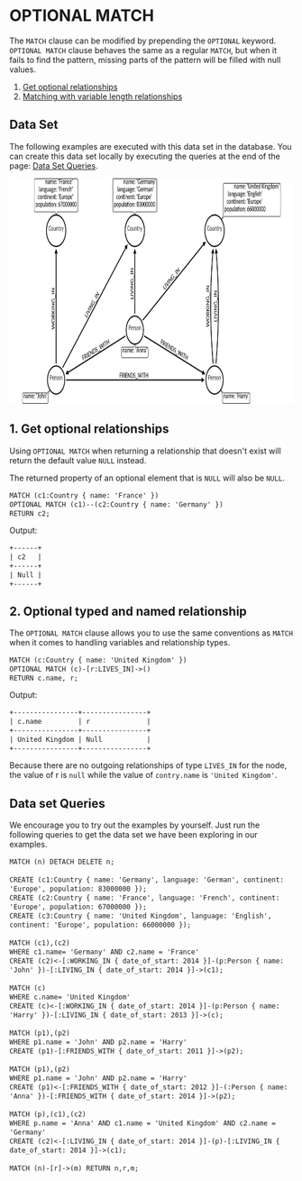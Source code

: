 # OPTIONAL MATCH

The `MATCH` clause can be modified by prepending the `OPTIONAL` keyword. 
`OPTIONAL MATCH` clause behaves the same as a regular `MATCH`, but when it fails to find the pattern, 
missing parts of the pattern will be filled with null values.

1. [Get optional relationships](#1-get-optional-relationships)
2. [Matching with variable length relationships](#2-matching-with-variable-length-relationships)

## Data Set

The following examples are executed with this data set in the database. You can create this data set 
locally by executing the queries at the end of the page: [Data Set Queries](#Data-set-queries).

<img src="https://raw.githubusercontent.com/g-despot/images/master/data_set.png" height=400 />

## 1. Get optional relationships

Using `OPTIONAL MATCH` when returning a relationship that doesn't exist will return the default value `NULL` instead.

The returned property of an optional element that is `NULL` will also be `NULL`.

```openCypher
MATCH (c1:Country { name: 'France' })
OPTIONAL MATCH (c1)--(c2:Country { name: 'Germany' })
RETURN c2;
```

Output:
```
+------+
| c2   |
+------+
| Null |
+------+
```

## 2. Optional typed and named relationship

The `OPTIONAL MATCH` clause allows you to use the same conventions as `MATCH` when it comes to handling variables and relationship types.

```openCypher
MATCH (c:Country { name: 'United Kingdom' })
OPTIONAL MATCH (c)-[r:LIVES_IN]->()
RETURN c.name, r;
```

Output:
```
+----------------+----------------+
| c.name         | r              |
+----------------+----------------+
| United Kingdom | Null           |
+----------------+----------------+
```

Because there are no outgoing relationships of type `LIVES_IN` for the node, the value of r is `null` while the value of `contry.name` is `'United Kingdom'`.

## Data set Queries

We encourage you to try out the examples by yourself. Just run the following queries to 
get the data set we have been exploring in our examples.

```openCypher
MATCH (n) DETACH DELETE n;

CREATE (c1:Country { name: 'Germany', language: 'German', continent: 'Europe', population: 83000000 });
CREATE (c2:Country { name: 'France', language: 'French', continent: 'Europe', population: 67000000 });
CREATE (c3:Country { name: 'United Kingdom', language: 'English', continent: 'Europe', population: 66000000 });

MATCH (c1),(c2)
WHERE c1.name= 'Germany' AND c2.name = 'France'
CREATE (c2)<-[:WORKING_IN { date_of_start: 2014 }]-(p:Person { name: 'John' })-[:LIVING_IN { date_of_start: 2014 }]->(c1);

MATCH (c)
WHERE c.name= 'United Kingdom'
CREATE (c)<-[:WORKING_IN { date_of_start: 2014 }]-(p:Person { name: 'Harry' })-[:LIVING_IN { date_of_start: 2013 }]->(c);

MATCH (p1),(p2)
WHERE p1.name = 'John' AND p2.name = 'Harry'
CREATE (p1)-[:FRIENDS_WITH { date_of_start: 2011 }]->(p2);

MATCH (p1),(p2)
WHERE p1.name = 'John' AND p2.name = 'Harry'
CREATE (p1)<-[:FRIENDS_WITH { date_of_start: 2012 }]-(:Person { name: 'Anna' })-[:FRIENDS_WITH { date_of_start: 2014 }]->(p2);

MATCH (p),(c1),(c2)
WHERE p.name = 'Anna' AND c1.name = 'United Kingdom' AND c2.name = 'Germany'
CREATE (c2)<-[:LIVING_IN { date_of_start: 2014 }]-(p)-[:LIVING_IN { date_of_start: 2014 }]->(c1);

MATCH (n)-[r]->(m) RETURN n,r,m;
```